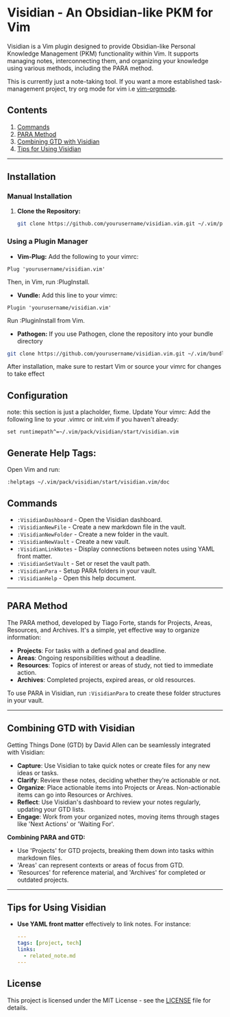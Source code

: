 # Visidian - An Obsidian-like PKM for Vim

Visidian is a Vim plugin designed to provide Obsidian-like Personal Knowledge Management (PKM) functionality within Vim. It supports managing notes, interconnecting them, and organizing your knowledge using various methods, including the PARA method.

This is currently just a note-taking tool. If you want a more established task-management project, try org mode for vim i.e [vim-orgmode](https://github.com/jceb/vim-orgmode).
## Contents

1. [Commands](#commands)
2. [PARA Method](#para-method)
3. [Combining GTD with Visidian](#combining-gtd-with-visidian)
4. [Tips for Using Visidian](#tips-for-using-visidian)

---
## Installation

### Manual Installation

1. **Clone the Repository:**
   ```sh
   git clone https://github.com/yourusername/visidian.vim.git ~/.vim/pack/visidian/start/visidian.vim
   ```
### Using a Plugin Manager
* **Vim-Plug:**
Add the following to your vimrc:
```vim
Plug 'yourusername/visidian.vim'
```
Then, in Vim, run :PlugInstall.

* **Vundle:**
Add this line to your vimrc:
```vim
Plugin 'yourusername/visidian.vim'
```
Run :PluginInstall from Vim.

*  **Pathogen:**
If you use Pathogen, clone the repository into your bundle directory
```sh
git clone https://github.com/yourusername/visidian.vim.git ~/.vim/bundle/visidian.vim
```
After installation, make sure to restart Vim or source your vimrc for changes to take effect

## Configuration
note: this section is just a placholder, fixme.
Update Your vimrc:
Add the following line to your .vimrc or init.vim if you haven't already:
```vim
set runtimepath^=~/.vim/pack/visidian/start/visidian.vim
```
## Generate Help Tags:
Open Vim and run:
```vim
:helptags ~/.vim/pack/visidian/start/visidian.vim/doc
```
## Commands
- `:VisidianDashboard` - Open the Visidian dashboard.
- `:VisidianNewFile` - Create a new markdown file in the vault.
- `:VisidianNewFolder` - Create a new folder in the vault.
- `:VisidianNewVault` - Create a new vault.
- `:VisidianLinkNotes` - Display connections between notes using YAML front matter.
- `:VisidianSetVault` - Set or reset the vault path.
- `:VisidianPara` - Setup PARA folders in your vault.
- `:VisidianHelp` - Open this help document.

---

## PARA Method

The PARA method, developed by Tiago Forte, stands for Projects, Areas, Resources, and Archives. It's a simple, yet effective way to organize information:

- **Projects**: For tasks with a defined goal and deadline.
- **Areas**: Ongoing responsibilities without a deadline.
- **Resources**: Topics of interest or areas of study, not tied to immediate action.
- **Archives**: Completed projects, expired areas, or old resources.

To use PARA in Visidian, run `:VisidianPara` to create these folder structures in your vault.

---

## Combining GTD with Visidian

Getting Things Done (GTD) by David Allen can be seamlessly integrated with Visidian:

- **Capture**: Use Visidian to take quick notes or create files for any new ideas or tasks.
- **Clarify**: Review these notes, deciding whether they're actionable or not.
- **Organize**: Place actionable items into Projects or Areas. Non-actionable items can go into Resources or Archives.
- **Reflect**: Use Visidian's dashboard to review your notes regularly, updating your GTD lists.
- **Engage**: Work from your organized notes, moving items through stages like 'Next Actions' or 'Waiting For'.

**Combining PARA and GTD:**
- Use 'Projects' for GTD projects, breaking them down into tasks within markdown files.
- 'Areas' can represent contexts or areas of focus from GTD.
- 'Resources' for reference material, and 'Archives' for completed or outdated projects.

---

## Tips for Using Visidian

- **Use YAML front matter** effectively to link notes. For instance:

  ```yaml
  ---
  tags: [project, tech]
  links:
    - related_note.md
  ---

## License

This project is licensed under the MIT License - see the [LICENSE](LICENSE) file for details.

